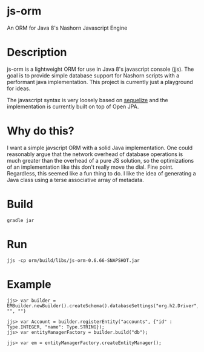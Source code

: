 # js-orm
An ORM for Java 8's Nashorn Javascript Engine

Description
======

js-orm is a lightweight ORM for use in Java 8's javascript console (jjs).
The goal is to provide simple database support for Nashorn scripts with
a performant java implementation.  This project is currently just a playground for ideas.

The javascript syntax is very loosely based on [sequelize](http://docs.sequelizejs.com/en/v3/)
and the implementation is currently built on top of Open JPA. 

Why do this?
=====

I want a simple javscript ORM with a solid Java implementation.  One could 
reasonably argue that the network overhead of database operations is much greater than the 
overhead of a pure JS solution, so the optimizations of an implementation like this don't 
really move the dial.  Fine point.  Regardless, this seemed like a fun thing to do.  I like 
the idea of generating a Java class using a terse associative array of metadata.    

Build
======

    gradle jar
    
Run
=======

    jjs -cp orm/build/libs/js-orm-0.6.66-SNAPSHOT.jar
    
    
Example
=====
    jjs> var builder = EMBuilder.newBuilder().createSchema().databaseSettings("org.h2.Driver","jdbc:h2:mem:test;DB_CLOSE_DELAY=-1", "", "")

    jjs> var Account = builder.registerEntity("accounts", {"id" : Type.INTEGER, "name": Type.STRING});
    jjs> var entityManagerFactory = builder.build("db");

    jjs> var em = entityManagerFactory.createEntityManager();